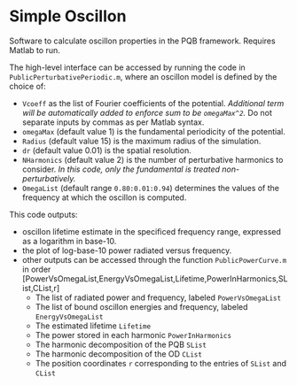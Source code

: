 # Simple Oscillon

Software to calculate oscillon properties in the PQB framework. Requires Matlab to run.

The high-level interface can be accessed by running the code in `PublicPerturbativePeriodic.m`, where an oscillon model is defined by the choice of:
- `Vcoeff` as the list of Fourier coefficients of the potential. _Additional term will be automatically added to enforce sum to be `omegaMax^2`._ Do not separate inputs by commas as per Matlab syntax.
- `omegaMax` (default value 1) is the fundamental periodicity of the potential.
- `Radius` (default value 15) is the maximum radius of the simulation.
- `dr` (default value 0.01) is the spatial resolution.
- `NHarmonics` (default value 2) is the number of perturbative harmonics to consider. _In this code, only the fundamental is treated non-perturbatively._
- `OmegaList` (default range `0.80:0.01:0.94`) determines the values of the frequency at which the oscillon is computed.

This code outputs:
- oscillon lifetime estimate in the specificed frequency range, expressed as a logarithm in base-10.
- the plot of log-base-10 power radiated versus frequency.
- other outputs can be accessed through the function `PublicPowerCurve.m` in order [PowerVsOmegaList,EnergyVsOmegaList,Lifetime,PowerInHarmonics,SList,CList,r]
  - The list of radiated power and frequency, labeled `PowerVsOmegaList`
  - The list of bound oscillon energies and frequency, labeled `EnergyVsOmegaList`
  - The estimated lifetime `Lifetime`
  - The power stored in each harmonic `PowerInHarmonics`
  - The harmonic decomposition of the PQB `SList`
  - The harmonic decomposition of the OD `CList`
  - The position coordinates `r` corresponding to the entries of `SList` and `CList`
